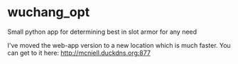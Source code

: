 # wuchang_opt
Small python app for determining best in slot armor for any need

I've moved the web-app version to a new location which is much faster.
You can get to it here: http://mcniell.duckdns.org:877

